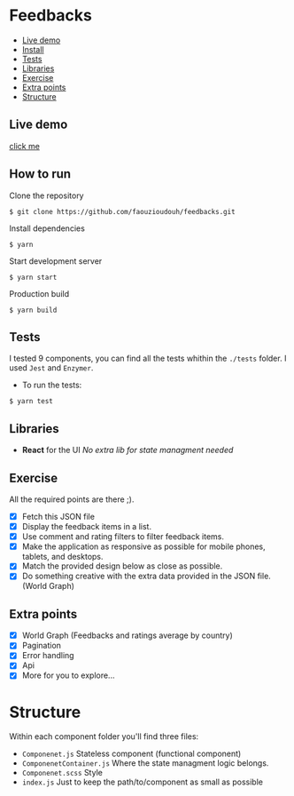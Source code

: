 # Feedbacks

* [Live demo](#live-demo)
* [Install](#how-to-run)
* [Tests](#tests)
* [Libraries](#libraries)
* [Exercise](#exercise)
* [Extra points](#extra-points)
* [Structure](#structure)

## Live demo
[click me](https://faouzioudouh.github.io/feedbacks/)

## How to run

Clone the repository
```
$ git clone https://github.com/faouzioudouh/feedbacks.git
```

Install dependencies
```
$ yarn
```

Start development server
```
$ yarn start
```

Production build
```
$ yarn build
```

## Tests
I tested 9 components, you can find all the tests whithin the `./tests` folder.
I used `Jest` and `Enzymer`.

- To run the tests:
```
$ yarn test
```

## Libraries
- **React** for the UI
_No extra lib for state managment needed_

## Exercise
All the required points are there ;).

- [x]   Fetch this JSON file
- [x]   Display the feedback items in a list.
- [x]   Use comment and rating filters to filter feedback items.
- [x]   Make the application as responsive as possible for mobile phones, tablets, and desktops.
- [x]   Match the provided design below as close as possible.
- [x]   Do something creative with the extra data provided in the JSON file. (World Graph)

## Extra points

- [x]   World Graph (Feedbacks and ratings average by country)
- [x]   Pagination
- [x]   Error handling
- [x]   Api
- [x]   More for you to explore...

# Structure
Within each component folder you'll find three files:

- `Componenet.js` Stateless component (functional component)
- `ComponenetContainer.js` Where the state managment logic belongs.
- `Componenet.scss` Style
- `index.js` Just to keep the path/to/component as small as possible

